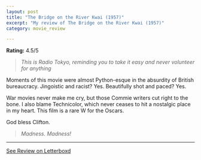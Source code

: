 ```yaml
---
layout: post
title: "The Bridge on the River Kwai (1957)"
excerpt: "My review of The Bridge on the River Kwai (1957)"
category: movie_review

---
```


**Rating:** 4.5/5

<blockquote><i>This is Radio Tokyo, reminding you to take it easy and never volunteer for anything </i></blockquote>Moments of this movie were almost Python-esque in the absurdity of British bureaucracy. Jingoistic and racist? Yes. Beautifully shot and paced? Yes.

War movies never make me cry, but those Commie writers cut right to the bone. I also blame Technicolor, which never ceases to hit a nostalgic place in my heart. This film is a rare W for the Oscars.

God bless Clifton.
<blockquote><i>Madness. Madness!</i></blockquote>

<hr>

[See Review on Letterboxd](https://boxd.it/89CZa3)
